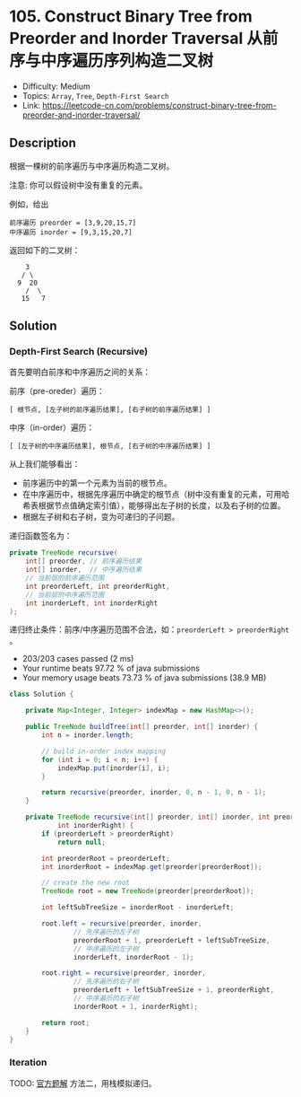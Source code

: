 # 105. Construct Binary Tree from Preorder and Inorder Traversal 从前序与中序遍历序列构造二叉树

- Difficulty: Medium
- Topics: `Array`, `Tree`, `Depth-First Search`
- Link: https://leetcode-cn.com/problems/construct-binary-tree-from-preorder-and-inorder-traversal/

## Description

根据一棵树的前序遍历与中序遍历构造二叉树。

注意:
你可以假设树中没有重复的元素。

例如，给出
```
前序遍历 preorder = [3,9,20,15,7]
中序遍历 inorder = [9,3,15,20,7]
```
返回如下的二叉树：
```
    3
   / \
  9  20
    /  \
   15   7
```

## Solution

### Depth-First Search (Recursive)

首先要明白前序和中序遍历之间的关系：

前序（pre-oreder）遍历：
```
[ 根节点, [左子树的前序遍历结果], [右子树的前序遍历结果] ]
```

中序（in-order）遍历：
```
[ [左子树的中序遍历结果], 根节点, [右子树的中序遍历结果] ]
```

从上我们能够看出：
- 前序遍历中的第一个元素为当前的根节点。
- 在中序遍历中，根据先序遍历中确定的根节点（树中没有重复的元素，可用哈希表根据节点值确定索引值），能够得出左子树的长度，以及右子树的位置。
- 根据左子树和右子树，变为可递归的子问题。

递归函数签名为：
```java
private TreeNode recursive(
    int[] preorder, // 前序遍历结果
    int[] inorder,  // 中序遍历结果
    // 当前层的前序遍历范围
    int preorderLeft, int preorderRight,
    // 当前层的中序遍历范围
    int inorderLeft, int inorderRight
);
```

递归终止条件：前序/中序遍历范围不合法，如：`preorderLeft > preorderRight` 。

- 203/203 cases passed (2 ms)
- Your runtime beats 97.72 % of java submissions
- Your memory usage beats 73.73 % of java submissions (38.9 MB)

```java
class Solution {

    private Map<Integer, Integer> indexMap = new HashMap<>();

    public TreeNode buildTree(int[] preorder, int[] inorder) {
        int n = inorder.length;

        // build in-order index mapping
        for (int i = 0; i < n; i++) {
            indexMap.put(inorder[i], i);
        }

        return recursive(preorder, inorder, 0, n - 1, 0, n - 1);
    }

    private TreeNode recursive(int[] preorder, int[] inorder, int preorderLeft, int preorderRight, int inorderLeft,
            int inorderRight) {
        if (preorderLeft > preorderRight)
            return null;

        int preorderRoot = preorderLeft;
        int inorderRoot = indexMap.get(preorder[preorderRoot]);

        // create the new root
        TreeNode root = new TreeNode(preorder[preorderRoot]);

        int leftSubTreeSize = inorderRoot - inorderLeft;

        root.left = recursive(preorder, inorder,
                // 先序遍历的左子树
                preorderRoot + 1, preorderLeft + leftSubTreeSize,
                // 中序遍历的左子树
                inorderLeft, inorderRoot - 1);

        root.right = recursive(preorder, inorder,
                // 先序遍历的右子树
                preorderLeft + leftSubTreeSize + 1, preorderRight,
                // 中序遍历的右子树
                inorderRoot + 1, inorderRight);

        return root;
    }
}
```

### Iteration

TODO: [官方题解](https://leetcode-cn.com/problems/construct-binary-tree-from-preorder-and-inorder-traversal/solution/cong-qian-xu-yu-zhong-xu-bian-li-xu-lie-gou-zao-9/) 方法二，用栈模拟递归。

```java

```